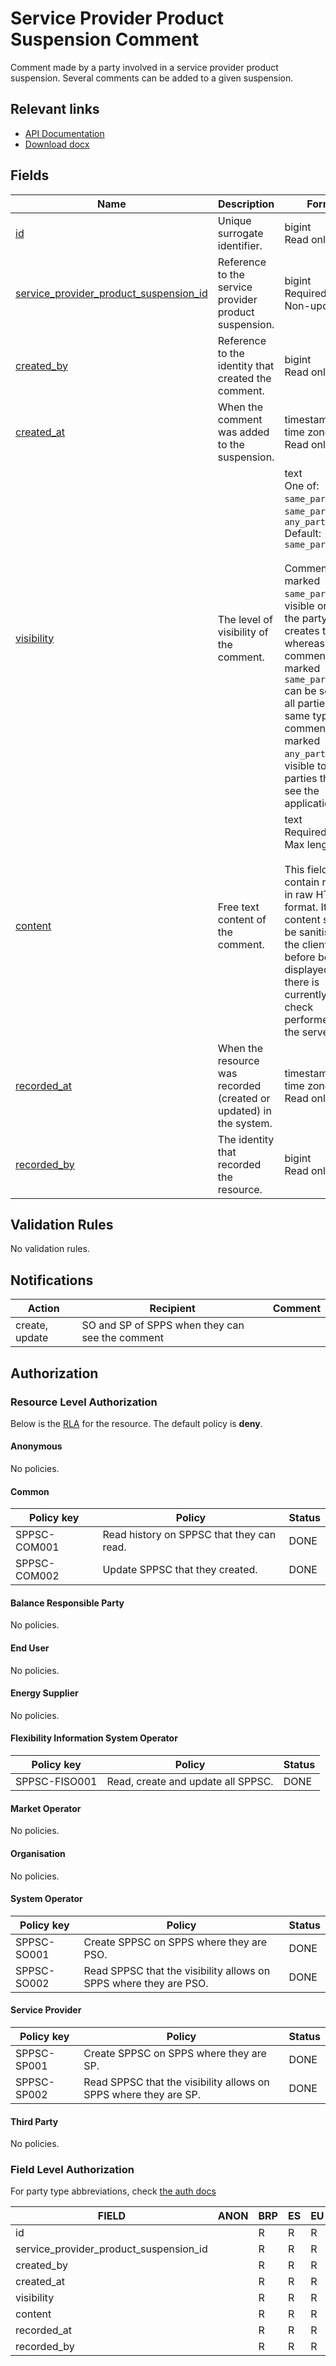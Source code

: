 # Service Provider Product Suspension Comment

Comment made by a party involved in a service provider product suspension.
Several comments can be added to a given suspension.

## Relevant links

* [API Documentation](../api/v0/index.html#/operations/list_service_provider_product_suspension_comment)
* [Download docx](../download/service_provider_product_suspension_comment.docx)

## Fields

| Name                                                                                                                                                   | Description                                                        | Format                                                                                                                                                                                                                                                                                                                                                         | Reference                                                                                 |
|--------------------------------------------------------------------------------------------------------------------------------------------------------|--------------------------------------------------------------------|----------------------------------------------------------------------------------------------------------------------------------------------------------------------------------------------------------------------------------------------------------------------------------------------------------------------------------------------------------------|-------------------------------------------------------------------------------------------|
| <a name="field-id" href="#field-id">id</a>                                                                                                             | Unique surrogate identifier.                                       | bigint<br/>Read only                                                                                                                                                                                                                                                                                                                                           |                                                                                           |
| <a name="field-service_provider_product_suspension_id" href="#field-service_provider_product_suspension_id">service_provider_product_suspension_id</a> | Reference to the service provider product suspension.              | bigint<br/>Required<br/>Non-updatable                                                                                                                                                                                                                                                                                                                          | [service_provider_product_suspension.id](service_provider_product_suspension.md#field-id) |
| <a name="field-created_by" href="#field-created_by">created_by</a>                                                                                     | Reference to the identity that created the comment.                | bigint<br/>Read only                                                                                                                                                                                                                                                                                                                                           |                                                                                           |
| <a name="field-created_at" href="#field-created_at">created_at</a>                                                                                     | When the comment was added to the suspension.                      | timestamp with time zone<br/>Read only                                                                                                                                                                                                                                                                                                                         |                                                                                           |
| <a name="field-visibility" href="#field-visibility">visibility</a>                                                                                     | The level of visibility of the comment.                            | text<br/>One of: `same_party`, `same_party_type`, `any_party`<br/>Default: `same_party`<br/><br/>Comments marked `same_party` are visible only to the party that creates them, whereas comments marked `same_party_type` can be seen by all parties of the same type, and comments marked `any_party` are visible to all parties that can see the application. |                                                                                           |
| <a name="field-content" href="#field-content">content</a>                                                                                              | Free text content of the comment.                                  | text<br/>Required<br/>Max length: `2048`<br/><br/>This field can contain rich text in raw HTML format. Its content should be sanitised on the client side before being displayed, as there is currently no check performed on the server.                                                                                                                      |                                                                                           |
| <a name="field-recorded_at" href="#field-recorded_at">recorded_at</a>                                                                                  | When the resource was recorded (created or updated) in the system. | timestamp with time zone<br/>Read only                                                                                                                                                                                                                                                                                                                         |                                                                                           |
| <a name="field-recorded_by" href="#field-recorded_by">recorded_by</a>                                                                                  | The identity that recorded the resource.                           | bigint<br/>Read only                                                                                                                                                                                                                                                                                                                                           |                                                                                           |

## Validation Rules

No validation rules.

## Notifications

| Action         | Recipient                                       | Comment |
|----------------|-------------------------------------------------|---------|
| create, update | SO and SP of SPPS when they can see the comment |         |

## Authorization

### Resource Level Authorization

Below is the [RLA](../technical/auth.md#resource-level-authorization-rla) for the
resource. The default policy is **deny**.

#### Anonymous

No policies.

#### Common

| Policy key   | Policy                                        | Status |
|--------------|-----------------------------------------------|--------|
| SPPSC-COM001 | Read history on SPPSC that they can read.     | DONE   |
| SPPSC-COM002 | Update SPPSC that they created.               | DONE   |

#### Balance Responsible Party

No policies.

#### End User

No policies.

#### Energy Supplier

No policies.

#### Flexibility Information System Operator

| Policy key    | Policy                             | Status |
|---------------|------------------------------------|--------|
| SPPSC-FISO001 | Read, create and update all SPPSC. | DONE   |

#### Market Operator

No policies.

#### Organisation

No policies.

#### System Operator

| Policy key  | Policy                                                            | Status |
|-------------|-------------------------------------------------------------------|--------|
| SPPSC-SO001 | Create SPPSC on SPPS where they are PSO.                          | DONE   |
| SPPSC-SO002 | Read SPPSC that the visibility allows on SPPS where they are PSO. | DONE   |

#### Service Provider

| Policy key  | Policy                                                           | Status |
|-------------|------------------------------------------------------------------|--------|
| SPPSC-SP001 | Create SPPSC on SPPS where they are SP.                          | DONE   |
| SPPSC-SP002 | Read SPPSC that the visibility allows on SPPS where they are SP. | DONE   |

#### Third Party

No policies.

### Field Level Authorization

For party type abbreviations, check [the auth docs](../technical/auth.md#party-market-actors)

| FIELD                                  | ANON | BRP | ES | EU | FISO | MO | SO  | SP  | TP | ORG |
|----------------------------------------|------|-----|----|----|------|----|-----|-----|----|-----|
| id                                     |      | R   | R  | R  | R    | R  | R   | R   | R  |     |
| service_provider_product_suspension_id |      | R   | R  | R  | RC   | R  | RC  | RC  | R  |     |
| created_by                             |      | R   | R  | R  | R    | R  | R   | R   | R  |     |
| created_at                             |      | R   | R  | R  | R    | R  | R   | R   | R  |     |
| visibility                             |      | R   | R  | R  | RCU  | R  | RCU | RCU | R  |     |
| content                                |      | R   | R  | R  | RCU  | R  | RCU | RCU | R  |     |
| recorded_at                            |      | R   | R  | R  | R    | R  | R   | R   | R  |     |
| recorded_by                            |      | R   | R  | R  | R    | R  | R   | R   | R  |     |
